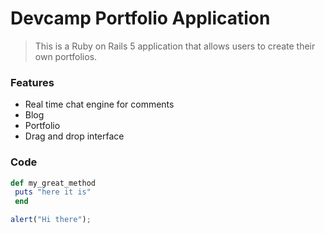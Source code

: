 # Devcamp Portfolio Application

> This is a Ruby on Rails 5 application that allows users to create their own portfolios.

### Features

- Real time chat engine for comments
- Blog
- Portfolio
- Drag and drop interface

### Code

```ruby
def my_great_method
 puts "here it is"
 end
```

```javascript
alert("Hi there");
```